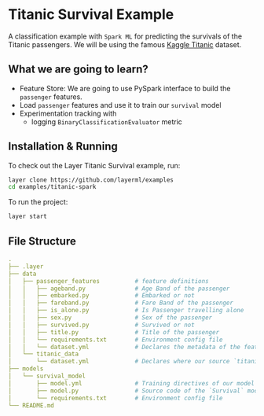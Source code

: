 # Titanic Survival Example

A classification example with `Spark ML` for predicting the survivals of the Titanic passengers. We will be using the famous [Kaggle Titanic](https://www.kaggle.com/c/titanic/data?select=train.csv) dataset.

## What we are going to learn?

- Feature Store: We are going to use PySpark interface to build the `passenger` features.
- Load `passenger` features and use it to train our `survival` model
- Experimentation tracking with
    - logging `BinaryClassificationEvaluator` metric

## Installation & Running

To check out the Layer Titanic Survival example, run:

```bash
layer clone https://github.com/layerml/examples
cd examples/titanic-spark
```

To run the project:

```bash
layer start
```

## File Structure

```yaml
.
├── .layer
├── data
│   ├── passenger_features	        # feature definitions
│   │   ├── ageband.py				# Age Band of the passenger
│   │   ├── embarked.py  			# Embarked or not
│   │   ├── fareband.py			    # Fare Band of the passenger
│   │   ├── is_alone.py			    # Is Passenger travelling alone
│   │   ├── sex.py				    # Sex of the passenger
│   │   ├── survived.py 			# Survived or not
│   │   ├── title.py				# Title of the passenger
│   │   └── requirements.txt		# Environment config file
│   │   └── dataset.yml				# Declares the metadata of the features above
│   └── titanic_data
│       └── dataset.yml				# Declares where our source `titanic` dataset is
├── models
│   └── survival_model
│       ├── model.yml				# Training directives of our model
│       ├── model.py				# Source code of the `Survival` model
│       └── requirements.txt		# Environment config file
└── README.md
```

